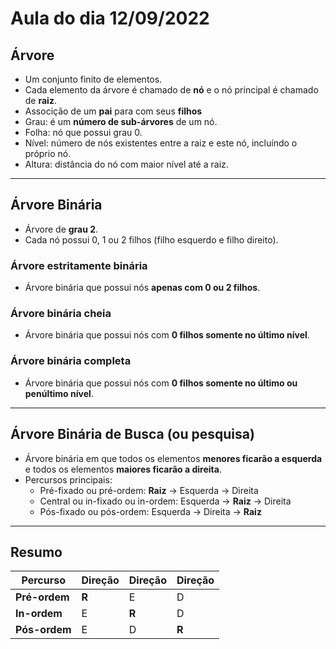 # Aula do dia 12/09/2022

## Árvore
- Um conjunto finito de elementos.
- Cada elemento da árvore é chamado de **nó** e o nó principal é chamado de **raiz**.
- Associção de um **pai** para com seus **filhos**
- Grau: é um **número de sub-árvores** de um nó.
- Folha: nó que possui grau 0.
- Nível: número de nós existentes entre a raiz e este nó, incluíndo o próprio nó.
- Altura: distância do nó com maior nível até a raiz.

---

## Árvore Binária
- Árvore de **grau 2**.
- Cada nó possui 0, 1 ou 2 filhos (filho esquerdo e filho direito).

### Árvore estritamente binária
- Árvore binária que possui nós **apenas com 0 ou 2 filhos**.

### Árvore binária cheia
- Árvore binária que possui nós com **0 filhos somente no último nível**.

### Árvore binária completa
- Árvore binária que possui nós com **0 filhos somente no último ou penúltimo nível**.

---

## Árvore Binária de Busca (ou pesquisa)
- Árvore binária em que todos os elementos **menores ficarão a esquerda** e todos os elementos 
**maiores ficarão a direita**.
- Percursos principais:
  - Pré-fixado ou pré-ordem: **Raiz** -> Esquerda -> Direita 
  - Central ou in-fixado ou in-ordem: Esquerda -> **Raiz** -> Direita
  - Pós-fixado ou pós-ordem: Esquerda -> Direita -> **Raiz**

---

## Resumo

|Percurso|Direção|Direção|Direção|
|---|---|---|---|
|**Pré-ordem**|**R**|E|D|
|**In-ordem**|E|**R**|D|
|**Pós-ordem**|E|D|**R**|